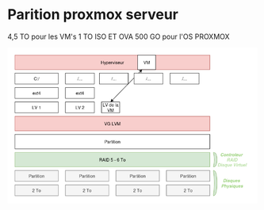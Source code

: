# Parition proxmox serveur 

4,5 TO pour les VM's
1 TO ISO ET OVA
500 GO pour l'OS PROXMOX 

![alt text](SchemaRAIDLVM.png)